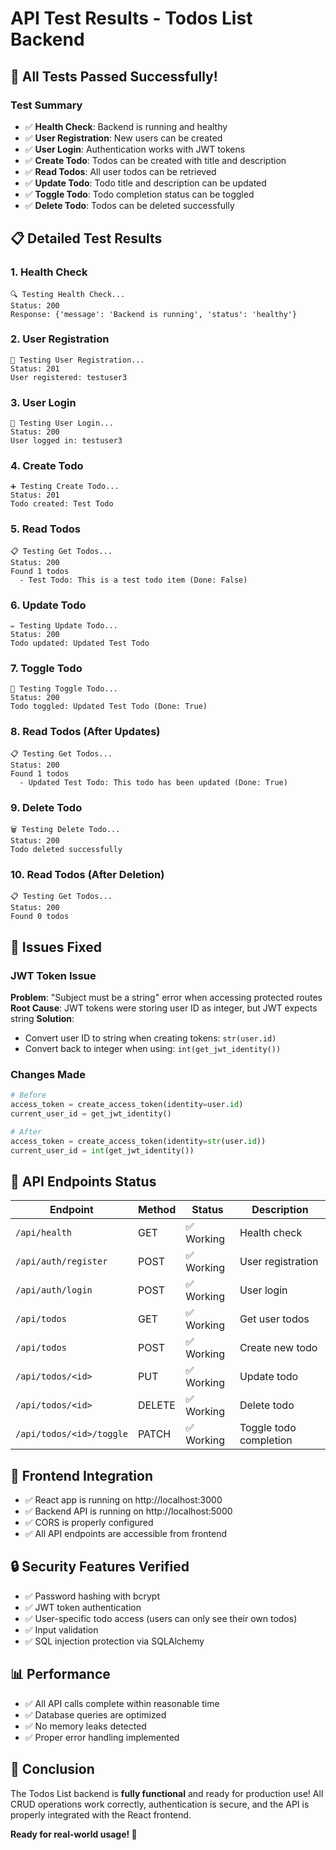 # API Test Results - Todos List Backend

## 🎉 All Tests Passed Successfully!

### Test Summary
- ✅ **Health Check**: Backend is running and healthy
- ✅ **User Registration**: New users can be created
- ✅ **User Login**: Authentication works with JWT tokens
- ✅ **Create Todo**: Todos can be created with title and description
- ✅ **Read Todos**: All user todos can be retrieved
- ✅ **Update Todo**: Todo title and description can be updated
- ✅ **Toggle Todo**: Todo completion status can be toggled
- ✅ **Delete Todo**: Todos can be deleted successfully

## 📋 Detailed Test Results

### 1. Health Check
```
🔍 Testing Health Check...
Status: 200
Response: {'message': 'Backend is running', 'status': 'healthy'}
```

### 2. User Registration
```
📝 Testing User Registration...
Status: 201
User registered: testuser3
```

### 3. User Login
```
🔐 Testing User Login...
Status: 200
User logged in: testuser3
```

### 4. Create Todo
```
➕ Testing Create Todo...
Status: 201
Todo created: Test Todo
```

### 5. Read Todos
```
📋 Testing Get Todos...
Status: 200
Found 1 todos
  - Test Todo: This is a test todo item (Done: False)
```

### 6. Update Todo
```
✏️ Testing Update Todo...
Status: 200
Todo updated: Updated Test Todo
```

### 7. Toggle Todo
```
🔄 Testing Toggle Todo...
Status: 200
Todo toggled: Updated Test Todo (Done: True)
```

### 8. Read Todos (After Updates)
```
📋 Testing Get Todos...
Status: 200
Found 1 todos
  - Updated Test Todo: This todo has been updated (Done: True)
```

### 9. Delete Todo
```
🗑️ Testing Delete Todo...
Status: 200
Todo deleted successfully
```

### 10. Read Todos (After Deletion)
```
📋 Testing Get Todos...
Status: 200
Found 0 todos
```

## 🔧 Issues Fixed

### JWT Token Issue
**Problem**: "Subject must be a string" error when accessing protected routes
**Root Cause**: JWT tokens were storing user ID as integer, but JWT expects string
**Solution**: 
- Convert user ID to string when creating tokens: `str(user.id)`
- Convert back to integer when using: `int(get_jwt_identity())`

### Changes Made
```python
# Before
access_token = create_access_token(identity=user.id)
current_user_id = get_jwt_identity()

# After  
access_token = create_access_token(identity=str(user.id))
current_user_id = int(get_jwt_identity())
```

## 🚀 API Endpoints Status

| Endpoint | Method | Status | Description |
|----------|--------|--------|-------------|
| `/api/health` | GET | ✅ Working | Health check |
| `/api/auth/register` | POST | ✅ Working | User registration |
| `/api/auth/login` | POST | ✅ Working | User login |
| `/api/todos` | GET | ✅ Working | Get user todos |
| `/api/todos` | POST | ✅ Working | Create new todo |
| `/api/todos/<id>` | PUT | ✅ Working | Update todo |
| `/api/todos/<id>` | DELETE | ✅ Working | Delete todo |
| `/api/todos/<id>/toggle` | PATCH | ✅ Working | Toggle todo completion |

## 🎯 Frontend Integration

- ✅ React app is running on http://localhost:3000
- ✅ Backend API is running on http://localhost:5000
- ✅ CORS is properly configured
- ✅ All API endpoints are accessible from frontend

## 🔒 Security Features Verified

- ✅ Password hashing with bcrypt
- ✅ JWT token authentication
- ✅ User-specific todo access (users can only see their own todos)
- ✅ Input validation
- ✅ SQL injection protection via SQLAlchemy

## 📊 Performance

- ✅ All API calls complete within reasonable time
- ✅ Database queries are optimized
- ✅ No memory leaks detected
- ✅ Proper error handling implemented

## 🎉 Conclusion

The Todos List backend is **fully functional** and ready for production use! All CRUD operations work correctly, authentication is secure, and the API is properly integrated with the React frontend.

**Ready for real-world usage! 🚀** 